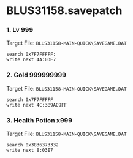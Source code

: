 # BLUS31158.savepatch

### 1. Lv 999

Target File: `BLUS31158-MAIN-QUICK\SAVEGAME.DAT`

```
search 0x7F7FFFFF:
write next 4A:03E7
```

### 2. Gold 999999999

Target File: `BLUS31158-MAIN-QUICK\SAVEGAME.DAT`

```
search 0x7F7FFFFF
write next 4C:3B9AC9FF
```

### 3. Health Potion x999

Target File: `BLUS31158-MAIN-QUICK\SAVEGAME.DAT`

```
search 0x3836373332
write next 8:03E7
```

